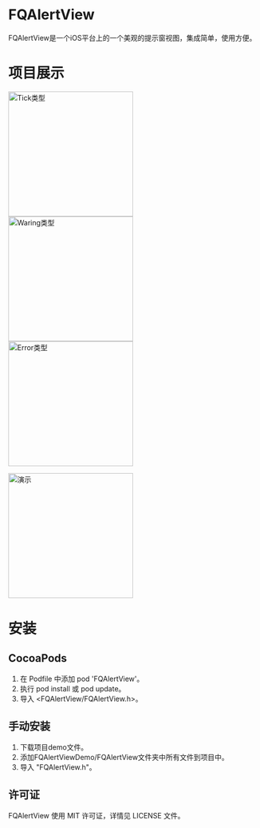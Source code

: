 # FQAlertView

FQAlertView是一个iOS平台上的一个美观的提示窗视图，集成简单，使用方便。

# 项目展示

<img src="http://7xt6ir.com1.z0.glb.clouddn.com/git/img/FQAlertViewTypeTick.png" width = "250" alt="Tick类型" style="margin-right:5"/> <img src="http://7xt6ir.com1.z0.glb.clouddn.com/git/img/FQAlertViewTypeWaring.png" width = "250" alt="Waring类型" style="margin-right:5" /> <img src="http://7xt6ir.com1.z0.glb.clouddn.com/git/img/FQAlertViewTypeError.png" width = "250" alt="Error类型" style="margin-right:5" />

<img src="http://7xt6ir.com1.z0.glb.clouddn.com/git/img/FQAlertView.gif" width = "250" alt="演示" style="margin-right:5" />


# 安装
## CocoaPods

1. 在 Podfile 中添加 pod 'FQAlertView'。
2. 执行 pod install 或 pod update。
3. 导入 <FQAlertView/FQAlertView.h>。

## 手动安装
1. 下载项目demo文件。
2. 添加FQAlertViewDemo/FQAlertView文件夹中所有文件到项目中。
3. 导入 "FQAlertView.h"。

## 许可证
FQAlertView 使用 MIT 许可证，详情见 LICENSE 文件。


